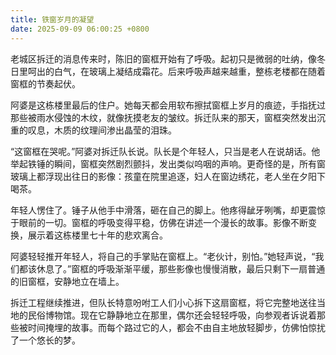 ```yaml
---
title: 铁窗岁月的凝望
date: 2025-09-09 06:00:25 +0800
---
```


老城区拆迁的消息传来时，陈旧的窗框开始有了呼吸。起初只是微弱的吐纳，像冬日里呵出的白气，在玻璃上凝结成霜花。后来呼吸声越来越重，整栋老楼都在随着窗框的节奏起伏。

阿婆是这栋楼里最后的住户。她每天都会用软布擦拭窗框上岁月的痕迹，手指抚过那些被雨水侵蚀的木纹，就像抚摸老友的皱纹。拆迁队来的那天，窗框突然发出沉重的叹息，木质的纹理间渗出晶莹的泪珠。

“这窗框在哭呢。”阿婆对拆迁队长说。队长是个年轻人，只当是老人在说胡话。他举起铁锤的瞬间，窗框突然剧烈颤抖，发出类似呜咽的声响。更奇怪的是，所有窗玻璃上都浮现出往日的影像：孩童在院里追逐，妇人在窗边绣花，老人坐在夕阳下喝茶。

年轻人愣住了。锤子从他手中滑落，砸在自己的脚上。他疼得龇牙咧嘴，却更震惊于眼前的一切。窗框的呼吸变得平稳，仿佛在讲述一个漫长的故事。影像不断变换，展示着这栋楼里七十年的悲欢离合。

阿婆轻轻推开年轻人，将自己的手掌贴在窗框上。“老伙计，别怕。”她轻声说，“我们都该休息了。”窗框的呼吸渐渐平缓，那些影像也慢慢消散，最后只剩下一扇普通的旧窗框，安静地立在墙上。

拆迁工程继续推进，但队长特意吩咐工人们小心拆下这扇窗框，将它完整地送往当地的民俗博物馆。现在它静静地立在那里，偶尔还会轻轻呼吸，向参观者诉说着那些被时间掩埋的故事。而每个路过它的人，都会不由自主地放轻脚步，仿佛怕惊扰了一个悠长的梦。
